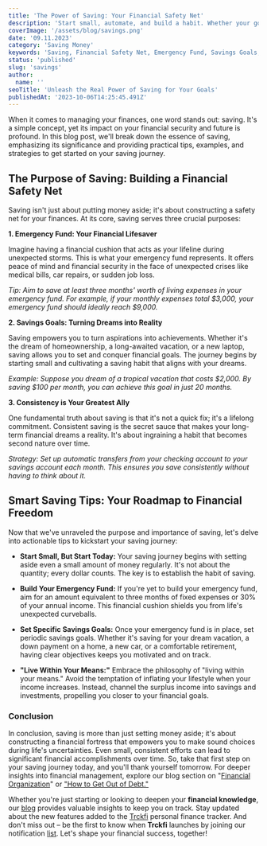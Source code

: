 ```yaml
---
title: 'The Power of Saving: Your Financial Safety Net'
description: 'Start small, automate, and build a habit. Whether your goal is homeownership, a trip, or paying off debt saving allows you to achieve your financial goals.'
coverImage: '/assets/blog/savings.png'
date: '09.11.2023'
category: 'Saving Money'
keywords: 'Saving, Financial Safety Net, Emergency Fund, Savings Goals, Consistency in Saving, Smart Saving Tips, Financial Freedom, Building Financial Security, Setting Financial Objectives, Living Within Your Means'
status: 'published'
slug: 'savings'
author:
  name: ''
seoTitle: 'Unleash the Real Power of Saving for Your Goals'
publishedAt: '2023-10-06T14:25:45.491Z'
---
```


When it comes to managing your finances, one word stands out: saving. It's a simple concept, yet its impact on your financial security and future is profound. In this blog post, we'll break down the essence of saving, emphasizing its significance and providing practical tips, examples, and strategies to get started on your saving journey.

## The Purpose of Saving: Building a Financial Safety Net

Saving isn't just about putting money aside; it's about constructing a safety net for your finances. At its core, saving serves three crucial purposes:

**1\. Emergency Fund: Your Financial Lifesaver**

Imagine having a financial cushion that acts as your lifeline during unexpected storms. This is what your emergency fund represents. It offers peace of mind and financial security in the face of unexpected crises like medical bills, car repairs, or sudden job loss.

*Tip: Aim to save at least three months' worth of living expenses in your emergency fund. For example, if your monthly expenses total $3,000, your emergency fund should ideally reach $9,000.*

**2\. Savings Goals: Turning Dreams into Reality**

Saving empowers you to turn aspirations into achievements. Whether it's the dream of homeownership, a long-awaited vacation, or a new laptop, saving allows you to set and conquer financial goals. The journey begins by starting small and cultivating a saving habit that aligns with your dreams.

*Example: Suppose you dream of a tropical vacation that costs $2,000. By saving $100 per month, you can achieve this goal in just 20 months.*

**3\. Consistency is Your Greatest Ally**

One fundamental truth about saving is that it's not a quick fix; it's a lifelong commitment. Consistent saving is the secret sauce that makes your long-term financial dreams a reality. It's about ingraining a habit that becomes second nature over time.

*Strategy: Set up automatic transfers from your checking account to your savings account each month. This ensures you save consistently without having to think about it.*

## Smart Saving Tips: Your Roadmap to Financial Freedom

Now that we've unraveled the purpose and importance of saving, let's delve into actionable tips to kickstart your saving journey:

- **Start Small, But Start Today:** Your saving journey begins with setting aside even a small amount of money regularly. It's not about the quantity; every dollar counts. The key is to establish the habit of saving.

- **Build Your Emergency Fund:** If you're yet to build your emergency fund, aim for an amount equivalent to three months of fixed expenses or 30% of your annual income. This financial cushion shields you from life's unexpected curveballs.

- **Set Specific Savings Goals:** Once your emergency fund is in place, set periodic savings goals. Whether it's saving for your dream vacation, a down payment on a home, a new car, or a comfortable retirement, having clear objectives keeps you motivated and on track.

- **"Live Within Your Means:"** Embrace the philosophy of "living within your means." Avoid the temptation of inflating your lifestyle when your income increases. Instead, channel the surplus income into savings and investments, propelling you closer to your financial goals.

### Conclusion

In conclusion, saving is more than just setting money aside; it's about constructing a financial fortress that empowers you to make sound choices during life's uncertainties. Even small, consistent efforts can lead to significant financial accomplishments over time. So, take that first step on your saving journey today, and you'll thank yourself tomorrow. For deeper insights into financial management, explore our blog section on "[Financial Organization](/blog/how-to-achieve-financial-organization)" or ["How to Get Out of Debt."](/blog/how-to-get-out-of-debt)

Whether you're just starting or looking to deepen your **financial knowledge**, our [blog](/blog) provides valuable insights to keep you on track. Stay updated about the new features added to the [Trckfi](/) personal finance tracker. And don't miss out – be the first to know when **Trckfi** launches by joining our notification [list](/#get-notified). Let's shape your financial success, together!

